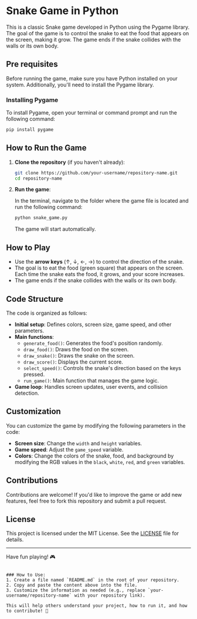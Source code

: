 

# Snake Game in Python 

This is a classic Snake game developed in Python using the Pygame library. The goal of the game is to control the snake to eat the food that appears on the screen, making it grow. The game ends if the snake collides with the walls or its own body.

## Pre requisites

Before running the game, make sure you have Python installed on your system. Additionally, you'll need to install the Pygame library.



### Installing Pygame

To install Pygame, open your terminal or command prompt and run the following command:

```bash
pip install pygame
```

## How to Run the Game

1. **Clone the repository** (if you haven't already):

   ```bash
   git clone https://github.com/your-username/repository-name.git
   cd repository-name
   ```

2. **Run the game**:

   In the terminal, navigate to the folder where the game file is located and run the following command:

   ```bash
   python snake_game.py
   ```

   The game will start automatically.

## How to Play

- Use the **arrow keys** (↑, ↓, ←, →) to control the direction of the snake.
- The goal is to eat the food (green square) that appears on the screen. Each time the snake eats the food, it grows, and your score increases.
- The game ends if the snake collides with the walls or its own body.

## Code Structure

The code is organized as follows:

- **Initial setup**: Defines colors, screen size, game speed, and other parameters.
- **Main functions**:
  - `generate_food()`: Generates the food's position randomly.
  - `draw_food()`: Draws the food on the screen.
  - `draw_snake()`: Draws the snake on the screen.
  - `draw_score()`: Displays the current score.
  - `select_speed()`: Controls the snake's direction based on the keys pressed.
  - `run_game()`: Main function that manages the game logic.
- **Game loop**: Handles screen updates, user events, and collision detection.

## Customization

You can customize the game by modifying the following parameters in the code:

- **Screen size**: Change the `width` and `height` variables.
- **Game speed**: Adjust the `game_speed` variable.
- **Colors**: Change the colors of the snake, food, and background by modifying the RGB values in the `black`, `white`, `red`, and `green` variables.

## Contributions

Contributions are welcome! If you'd like to improve the game or add new features, feel free to fork this repository and submit a pull request.

## License

This project is licensed under the MIT License. See the [LICENSE](LICENSE) file for details.

---

Have fun playing! 🎮
```

### How to Use:
1. Create a file named `README.md` in the root of your repository.
2. Copy and paste the content above into the file.
3. Customize the information as needed (e.g., replace `your-username/repository-name` with your repository link).

This will help others understand your project, how to run it, and how to contribute! 🚀
